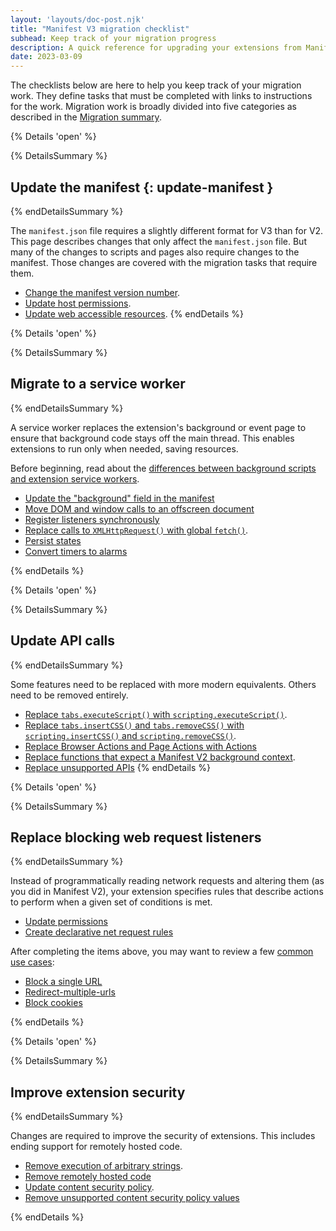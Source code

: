 ```yaml
---
layout: 'layouts/doc-post.njk'
title: "Manifest V3 migration checklist"
subhead: Keep track of your migration progress
description: A quick reference for upgrading your extensions from Manifest V2 to Manifest V3.
date: 2023-03-09
---
```


The checklists below are here to help you keep track of your migration work. They define tasks that must be completed with links to instructions for the work. Migration work is broadly divided into five categories as described in the [Migration summary](). 

{% Details  'open' %}

{% DetailsSummary %}
## Update the manifest {: update-manifest }
{% endDetailsSummary %}

The `manifest.json` file requires a slightly different format for V3 than for V2. This page describes changes that only affect the `manifest.json` file. But many of the changes to scripts and pages also require changes to the manifest. Those changes are covered with the migration tasks that require them.

* [Change the manifest version number](/docs/extensions/migrating/manifest/#change-version).
* [Update host permissions](/docs/extensions/migrating/manifest/#update-host-permissions).
* [Update web accessible resources](/docs/extensions/migrating/manifest/#update-wa-resources).
{% endDetails %}

{% Details  'open' %}

{% DetailsSummary %}
## Migrate to a service worker
{% endDetailsSummary %}

A service worker replaces the extension's background or event page to ensure that background code stays off the main thread. This enables extensions to run only when needed, saving resources.

Before beginning, read about the [differences between background scripts and extension service workers](/docs/extensions/migrating/to-service-workers/#differences-with-sws).

* [Update the "background" field in the manifest](/docs/extensions/migrating/to-service-workers/#update-bg-field)
* [Move DOM and window calls to an offscreen document](/docs/extensions/migrating/to-service-workers/#move-dom-and-window)
* [Register listeners synchronously](/docs/extensions/migrating/to-service-workers/#register-listeners)
* [Replace calls to `XMLHttpRequest()` with global `fetch()`](/docs/extensions/migrating/to-service-workers/#replace-xmlhttprequest).
* [Persist states](/docs/extensions/migrating/to-service-workers/#persist-states)
* [Convert timers to alarms](/docs/extensions/migrating/to-service-workers/#convert-timers)

{% endDetails %}

{% Details  'open' %}

{% DetailsSummary %}
## Update API calls
{% endDetailsSummary %}

Some features need to be replaced with more modern equivalents. Others need to be removed entirely.

* [Replace `tabs.executeScript()` with `scripting.executeScript()`](/docs/extensions/migrating/api-calls/#replace-executescript).
* [Replace `tabs.insertCSS()` and `tabs.removeCSS()` with `scripting.insertCSS()` and `scripting.removeCSS()`](/docs/extensions/migrating/api-calls/#replace-insertcss-removecss).
* [Replace Browser Actions and Page Actions with Actions](/docs/extensions/migrating/api-calls/#replace-browser-page-actions)
* [Replace functions that expect a Manifest V2 background context](/docs/extensions/migrating/api-calls/#replace-mv2-function).
* [Replace unsupported APIs](/docs/extensions/migrating/api-calls/#replace-unsupported-apis) 
{% endDetails %}

{% Details  'open' %}

{% DetailsSummary %}
## Replace blocking web request listeners
{% endDetailsSummary %}

Instead of programmatically reading network requests and altering them (as you did in Manifest V2), your extension specifies rules that describe actions to perform when a given set of conditions is met.

* [Update permissions](/docs/extensions/migrating/blocking-web-requests/#update-permissions)
* [Create declarative net request rules](/docs/extensions/migrating/blocking-web-requests/#create-dnr-rules)

After completing the items above, you may want to review a few [common use cases](/docs/extensions/migrating/blocking-web-requests/#common-use-cases):

* [Block a single URL](/docs/extensions/migrating/blocking-web-requests/#block-a-single-url)
* [Redirect-multiple-urls](/docs/extensions/migrating/blocking-web-requests/#redirect-multiple-urls)
* [Block cookies](/docs/extensions/migrating/blocking-web-requests/#block-cookies)

{% endDetails %}

{% Details  'open' %}

{% DetailsSummary %}
## Improve extension security
{% endDetailsSummary %}

Changes are required to improve the security of extensions. This includes ending support for remotely hosted code.
* [Remove execution of arbitrary strings](/docs/extensions/migrating/improve-security/#remove-execution-of-strings).
* [Remove remotely hosted code](/docs/extensions/migrating/improve-security/#remove-remote-code)
* [Update content security policy](/docs/extensions/migrating/improve-security/#update-csp).
* [Remove unsupported content security policy values](/docs/extensions/migrating/improve-security/#remove-unsupported-csv)

{% endDetails %}